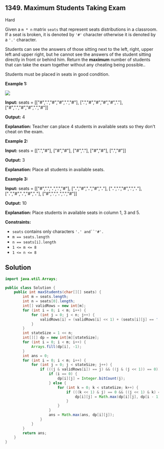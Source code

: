 ## 1349\. Maximum Students Taking Exam

Hard

Given a `m * n` matrix `seats` that represent seats distributions in a classroom. If a seat is broken, it is denoted by `'#'` character otherwise it is denoted by a `'.'` character.

Students can see the answers of those sitting next to the left, right, upper left and upper right, but he cannot see the answers of the student sitting directly in front or behind him. Return the **maximum** number of students that can take the exam together without any cheating being possible..

Students must be placed in seats in good condition.

**Example 1:**

![](https://assets.leetcode.com/uploads/2020/01/29/image.png)

**Input:** seats = \[\["#",".","#","#",".","#"], 
                    [".","#","#","#","#","."], 
                    ["#",".","#","#",".","#"]]

**Output:** 4

**Explanation:** Teacher can place 4 students in available seats so they don't cheat on the exam.

**Example 2:**

**Input:** seats = \[\[".","#"], 
                    ["#","#"], 
                    ["#","."], 
                    ["#","#"], 
                    [".","#"]]

**Output:** 3

**Explanation:** Place all students in available seats.

**Example 3:**

**Input:** seats = \[\["#",".","**.**",".","#"], 
                    ["**.**","#","**.**","#","**.**"], 
                    ["**.**",".","#",".","**.**"], 
                    ["**.**","#","**.**","#","**.**"], 
                    ["#",".","**.**",".","#"]]

**Output:** 10

**Explanation:** Place students in available seats in column 1, 3 and 5.

**Constraints:**

*   `seats` contains only characters `'.' and``'#'.`
*   `m == seats.length`
*   `n == seats[i].length`
*   `1 <= m <= 8`
*   `1 <= n <= 8`

## Solution

```java
import java.util.Arrays;

public class Solution {
    public int maxStudents(char[][] seats) {
        int m = seats.length;
        int n = seats[0].length;
        int[] validRows = new int[m];
        for (int i = 0; i < m; i++) {
            for (int j = 0; j < n; j++) {
                validRows[i] = (validRows[i] << 1) + (seats[i][j] == '.' ? 1 : 0);
            }
        }
        int stateSize = 1 << n;
        int[][] dp = new int[m][stateSize];
        for (int i = 0; i < m; i++) {
            Arrays.fill(dp[i], -1);
        }
        int ans = 0;
        for (int i = 0; i < m; i++) {
            for (int j = 0; j < stateSize; j++) {
                if (((j & validRows[i]) == j) && ((j & (j << 1)) == 0)) {
                    if (i == 0) {
                        dp[i][j] = Integer.bitCount(j);
                    } else {
                        for (int k = 0; k < stateSize; k++) {
                            if (((k << 1) & j) == 0 && ((j << 1) & k) == 0 && dp[i - 1][k] != -1) {
                                dp[i][j] = Math.max(dp[i][j], dp[i - 1][k] + Integer.bitCount(j));
                            }
                        }
                    }
                    ans = Math.max(ans, dp[i][j]);
                }
            }
        }
        return ans;
    }
}
```